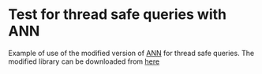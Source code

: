# Test for thread safe queries with ANN
Example of use of the modified version of [ANN](http://www.cs.umd.edu/~mount/ANN/) for thread safe
queries. The modified library can be downloaded from [here](https://https://github.com/tbellosta/ANN_threadsafe)
